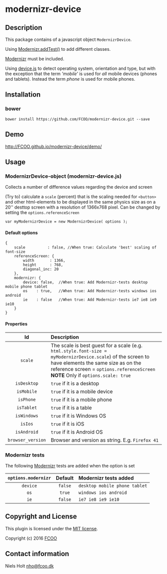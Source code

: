 # modernizr-device

[Modernizr]: https://modernizr.com/
[device.js]: https://github.com/matthewhudson/device.js

## Description

This package contains of a javascript object `ModernizrDevice`.

Using [Modernizr.addTest()](https://modernizr.com/docs#modernizr-addtest) to add different classes. 

[Modernizr] must be included.

Using [device.js] to detect operating system, orientation and type, but with the exception that the term *'mobile'* is used for *all* mobile devices (phones and tablets). Instead the term *phone* is used for mobile phones.




## Installation
### bower
    bower install https://github.com/FCOO/modernizr-device.git --save

## Demo
http://FCOO.github.io/modernizr-device/demo/ 

## Usage

### ModernizrDevice-object (modernizr-device.js)
Collects a number of difference values regarding the device and screen

(Try to) calculate a `scale` (percent) that is the scaling needed for `<button>` and other html-elements to be displayed in the same physics size as on a 20'' desttop screen with a resolution of 1366x768 pixel. Can be changed by setting the `options.referenceScreen`  

```var myModernizrDevice = new ModernizrDevice( options );```

#### Default options
    {
        scale          : false, //When true: Calculate 'best' scaling of font-size
        referenceScreen: {
            width       : 1366,
            height      : 768,
            diagonal_inc: 20
        },
        modernizr: {
            device: false,  //When true: Add Modernizr-tests desktop mobile phone tablet
            os    : true,   //When true: Add Modernizr-tests windows ios android
            ie    : false   //When true: Add Modernizr-tests ie7 ie8 ie9 ie10
        }
    }


#### Properties
| Id | Description |
| :--: | :--- |
| `scale` | The scale is best guest for a scale (e.g. `html.style.font-size = myModernizrDevice.scale`) of the screen to have elements the same size as on the reference screen = `options.referenceScreen`<br>**NOTE** Only if `options.scale: true` |
| `isDesktop` | <code>true</code> if it is a desktop |
| `isMobile` | <code>true</code> if it is a mobile device |
| `isPhone` | <code>true</code> if it is a mobile phone |
| `isTablet` | <code>true</code> if it is a table |
| `isWindows` | <code>true</code> if it is Windows OS |
| `isIos` | <code>true</code> if it is iOS |
| `isAndroid` | <code>true</code> if it is Android OS |
| `browser_version` | Browser and version as string. E.g. `Firefox 41` |


### Modernizr tests

The following [Modernizr] tests are added when the option is set

| `options.modernizr` | Default | Modernizr tests added |
| :--: | :--: | :--- |
| `device` | `false` | `desktop mobile phone tablet` |
| `os` | `true` | `windows ios android` |
| `ie` | `false` | `ie7 ie8 ie9 ie10` |



## Copyright and License
This plugin is licensed under the [MIT license](https://github.com/FCOO/modernizr-device/LICENSE).

Copyright (c) 2016 [FCOO](https://github.com/FCOO)

## Contact information

Niels Holt nho@fcoo.dk


